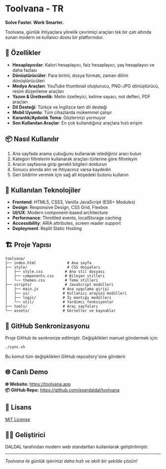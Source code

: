 
# Toolvana - TR

<!-- TEST : auto-push check (TR) -->

**Solve Faster. Work Smarter.**

Toolvana, günlük ihtiyaçlara yönelik çevrimiçi araçları tek bir çatı altında sunan modern ve kullanıcı dostu bir platformdur.

## 🚀 Özellikler
- **Hesaplayıcılar**: Kalori hesaplayıcı, faiz hesaplayıcı, yaş hesaplayıcı ve daha fazlası
- **Dönüştürücüler**: Para birimi, dosya formatı, zaman dilimi dönüştürücüleri
- **Medya Araçları**: YouTube thumbnail oluşturucu, PNG-JPG dönüştürücü, resim düzenleme araçları
- **Yazım & Üretkenlik**: Metin özetleyici, kelime sayacı, not defteri, PDF araçları
- **Dil Desteği**: Türkçe ve İngilizce tam dil desteği
- **Mobil Uyumlu**: Tüm cihazlarda mükemmel çalışır
- **Karanlık/Aydınlık Tema**: Gözlerinizi yormuyor
- **Son Kullanılan Araçlar**: En çok kullandığınız araçlara hızlı erişim

## 📦 Nasıl Kullanılır
1. Ana sayfada arama çubuğunu kullanarak istediğiniz aracı bulun
2. Kategori filtrelerini kullanarak araçları türlerine göre filtreleyin
3. Aracın sayfasına girip gerekli bilgileri doldurun
4. Sonucu anında alın ve ihtiyacınız varsa kaydedin
5. Geri bildirim vermek için sağ alt köşedeki butonu kullanın

## 🔧 Kullanılan Teknolojiler
- **Frontend**: HTML5, CSS3, Vanilla JavaScript (ES6+ Modules)
- **Design**: Responsive Design, CSS Grid, Flexbox
- **UI/UX**: Modern component-based architecture
- **Performance**: Throttled events, localStorage caching
- **Accessibility**: ARIA attributes, screen reader support
- **Deployment**: Replit Static Hosting

## 🏗️ Proje Yapısı
```
toolvana/
├── index.html              # Ana sayfa
├── style/                  # CSS dosyaları
│   ├── style.css          # Ana stil dosyası
│   ├── components.css     # Bileşen stilleri
│   └── themes.css         # Tema stilleri
├── scripts/               # JavaScript modülleri
│   ├── main.js           # Ana uygulama girişi
│   ├── ui/               # Kullanıcı arayüzü modülleri
│   ├── logic/            # İş mantığı modülleri
│   └── util/             # Yardımcı fonksiyonlar
├── tools/                # Araç sayfaları
└── assets/               # Görseller ve kaynaklar
```

## 🔁 GitHub Senkronizasyonu
Proje GitHub ile senkronize edilmiştir. Değişiklikleri manuel göndermek için:

```bash
./sync.sh
```

Bu komut tüm değişiklikleri GitHub repository'sine gönderir.

## 🌐 Canlı Demo
**🌐 Website:** https://toolvana.app  
**📦 GitHub Repo:** https://github.com/eserdaldal/toolvana

## 📝 Lisans
[MIT License](./LICENSE)

## 👨‍💻 Geliştirici
DALDAL tarafından modern web standartları kullanılarak geliştirilmiştir.

---

*Toolvana ile günlük işlerinizi daha hızlı ve akıllı bir şekilde çözün!*

